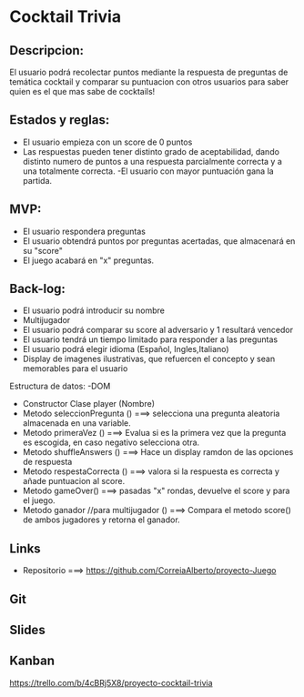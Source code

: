 # Cocktail Trivia

## Descripcion:

El usuario podrá recolectar puntos mediante la respuesta de preguntas de temática cocktail y comparar
su puntuacion con otros usuarios para saber quien es el que mas sabe de cocktails!

## Estados y reglas:

- El usuario empieza con un score de 0 puntos
- Las respuestas pueden tener distinto grado de aceptabilidad, dando distinto numero de puntos a una respuesta
  parcialmente correcta y a una totalmente correcta.
  -El usuario con mayor puntuación gana la partida.

## MVP:

- El usuario respondera preguntas
- El usuario obtendrá puntos por preguntas acertadas, que almacenará en su "score"
- El juego acabará en "x" preguntas.

## Back-log:

- El usuario podrá introducir su nombre
- Multijugador
- El usuario podrá comparar su score al adversario y 1 resultará vencedor
- El usuario tendrá un tiempo limitado para responder a las preguntas
- El usuario podrá elegir idioma (Español, Ingles,Italiano)
- Display de imagenes ilustrativas, que refuercen el concepto y sean memorables para el usuario

Estructura de datos:
-DOM

- Constructor Clase player (Nombre)
- Metodo seleccionPregunta () ===> selecciona una pregunta aleatoria almacenada en una variable.
- Metodo primeraVez () ===> Evalua si es la primera vez que la pregunta es escogida, en caso negativo selecciona otra.
- Metodo shuffleAnswers () ===> Hace un display ramdon de las opciones de respuesta
- Metodo respestaCorrecta () ===> valora si la respuesta es correcta y añade puntuacion al score.
- Metodo gameOver() ===> pasadas "x" rondas, devuelve el score y para el juego.
- Metodo ganador //para multijugador () ===> Compara el metodo score() de ambos jugadores y retorna el ganador.

## Links

- Repositorio ===> https://github.com/CorreiaAlberto/proyecto-Juego

## Git

## Slides

## Kanban

https://trello.com/b/4cBRj5X8/proyecto-cocktail-trivia
